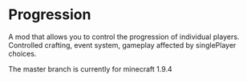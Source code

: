 # Progression
A mod that allows you to control the progression of individual players. 
Controlled crafting, event system, gameplay affected by singlePlayer choices.

The master branch is currently for minecraft 1.9.4
